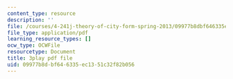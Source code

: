 ```yaml
---
content_type: resource
description: ''
file: /courses/4-241j-theory-of-city-form-spring-2013/09977b8dbf646335ec1351c32f82b056_lKy6EMP3Yhw.pdf
file_type: application/pdf
learning_resource_types: []
ocw_type: OCWFile
resourcetype: Document
title: 3play pdf file
uid: 09977b8d-bf64-6335-ec13-51c32f82b056
---
```

